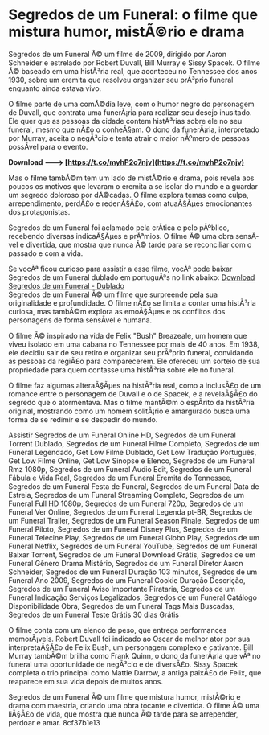 
 
# Segredos de um Funeral: o filme que mistura humor, mistÃ©rio e drama
 
Segredos de um Funeral Ã© um filme de 2009, dirigido por Aaron Schneider e estrelado por Robert Duvall, Bill Murray e Sissy Spacek. O filme Ã© baseado em uma histÃ³ria real, que aconteceu no Tennessee dos anos 1930, sobre um eremita que resolveu organizar seu prÃ³prio funeral enquanto ainda estava vivo.
 
O filme parte de uma comÃ©dia leve, com o humor negro do personagem de Duvall, que contrata uma funerÃ¡ria para realizar seu desejo inusitado. Ele quer que as pessoas da cidade contem histÃ³rias sobre ele no seu funeral, mesmo que nÃ£o o conheÃ§am. O dono da funerÃ¡ria, interpretado por Murray, aceita o negÃ³cio e tenta atrair o maior nÃºmero de pessoas possÃ­vel para o evento.
 
**Download ---> [https://t.co/myhP2o7njv](https://t.co/myhP2o7njv)**


 
Mas o filme tambÃ©m tem um lado de mistÃ©rio e drama, pois revela aos poucos os motivos que levaram o eremita a se isolar do mundo e a guardar um segredo doloroso por dÃ©cadas. O filme explora temas como culpa, arrependimento, perdÃ£o e redenÃ§Ã£o, com atuaÃ§Ãµes emocionantes dos protagonistas.
 
Segredos de um Funeral foi aclamado pela crÃ­tica e pelo pÃºblico, recebendo diversas indicaÃ§Ãµes e prÃªmios. O filme Ã© uma obra sensÃ­vel e divertida, que mostra que nunca Ã© tarde para se reconciliar com o passado e com a vida.
 
Se vocÃª ficou curioso para assistir a esse filme, vocÃª pode baixar Segredos de um Funeral dublado em portuguÃªs no link abaixo:
 [Download Segredos de um Funeral - Dublado](https://baixedtudogratis.webnode.com.br/products/download-segredos-de-um-funeral-dublado/)  
Segredos de um Funeral Ã© um filme que surpreende pela sua originalidade e profundidade. O filme nÃ£o se limita a contar uma histÃ³ria curiosa, mas tambÃ©m explora as emoÃ§Ãµes e os conflitos dos personagens de forma sensÃ­vel e humana.
 
O filme Ã© inspirado na vida de Felix "Bush" Breazeale, um homem que viveu isolado em uma cabana no Tennessee por mais de 40 anos. Em 1938, ele decidiu sair de seu retiro e organizar seu prÃ³prio funeral, convidando as pessoas da regiÃ£o para comparecerem. Ele ofereceu um sorteio de sua propriedade para quem contasse uma histÃ³ria sobre ele no funeral.
 
O filme faz algumas alteraÃ§Ãµes na histÃ³ria real, como a inclusÃ£o de um romance entre o personagem de Duvall e o de Spacek, e a revelaÃ§Ã£o do segredo que o atormentava. Mas o filme mantÃ©m o espÃ­rito da histÃ³ria original, mostrando como um homem solitÃ¡rio e amargurado busca uma forma de se redimir e se despedir do mundo.
 
Assistir Segredos de um Funeral Online HD,  Segredos de um Funeral Torrent Dublado,  Segredos de um Funeral Filme Completo,  Segredos de um Funeral Legendado,  Get Low Filme Dublado,  Get Low Tradução Português,  Get Low Filme Online,  Get Low Sinopse e Elenco,  Segredos de um Funeral Rmz 1080p,  Segredos de um Funeral Audio Edit,  Segredos de um Funeral Fábula e Vida Real,  Segredos de um Funeral Eremita do Tennessee,  Segredos de um Funeral Festa de Funeral,  Segredos de um Funeral Data de Estreia,  Segredos de um Funeral Streaming Completo,  Segredos de um Funeral Full HD 1080p,  Segredos de um Funeral 720p,  Segredos de um Funeral Ver Online,  Segredos de um Funeral Legenda pt-BR,  Segredos de um Funeral Trailer,  Segredos de um Funeral Season Finale,  Segredos de um Funeral Piloto,  Segredos de um Funeral Disney Plus,  Segredos de um Funeral Telecine Play,  Segredos de um Funeral Globo Play,  Segredos de um Funeral Netflix,  Segredos de um Funeral YouTube,  Segredos de um Funeral Baixar Torrent,  Segredos de um Funeral Download Grátis,  Segredos de um Funeral Gênero Drama Mistério,  Segredos de um Funeral Diretor Aaron Schneider,  Segredos de um Funeral Duração 103 minutos,  Segredos de um Funeral Ano 2009,  Segredos de um Funeral Cookie Duração Descrição,  Segredos de um Funeral Aviso Importante Pirataria,  Segredos de um Funeral Indicação Serviços Legalizados,  Segredos de um Funeral Catálogo Disponibilidade Obra,  Segredos de um Funeral Tags Mais Buscadas,  Segredos de um Funeral Teste Grátis 30 dias Grátis
 
O filme conta com um elenco de peso, que entrega performances memorÃ¡veis. Robert Duvall foi indicado ao Oscar de melhor ator por sua interpretaÃ§Ã£o de Felix Bush, um personagem complexo e cativante. Bill Murray tambÃ©m brilha como Frank Quinn, o dono da funerÃ¡ria que vÃª no funeral uma oportunidade de negÃ³cio e de diversÃ£o. Sissy Spacek completa o trio principal como Mattie Darrow, a antiga paixÃ£o de Felix, que reaparece em sua vida depois de muitos anos.
 
Segredos de um Funeral Ã© um filme que mistura humor, mistÃ©rio e drama com maestria, criando uma obra tocante e divertida. O filme Ã© uma liÃ§Ã£o de vida, que mostra que nunca Ã© tarde para se arrepender, perdoar e amar.
 8cf37b1e13
 
